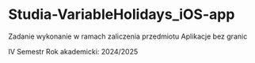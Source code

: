 # Studia-VariableHolidays_iOS-app
Zadanie wykonanie w ramach zaliczenia przedmiotu Aplikacje bez granic

IV Semestr Rok akademicki: 2024/2025

